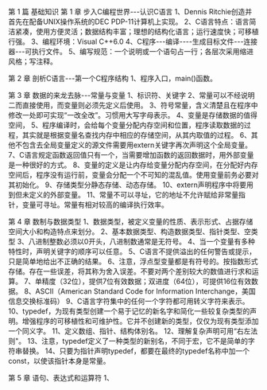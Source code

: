 第 1 篇 基础知识
第 1 章 步入C编程世界---认识C语言
1、Dennis Ritchie创造并首先在配备UNIX操作系统的DEC PDP-11计算机上实现。
2、C语言特点：语言简洁紧凑，使用方便灵活；数据结构丰富；理想的结构化语言；运行速度快；可移植行强。
3、编程环境：Visual C++6.0
4、C程序---编译----生成目标文件---连接器---可执行文件。
5、编写规范：一个说明或一个语句占一行；各层次采用缩进风格；写注释。

第 2 章 剖析C语言---第一个C程序结构
1、程序入口，main()函数。

第 3 章 数据的来龙去脉---常量与变量
1、标识符、关键字
2、常量可以不经说明二而直接使用，而变量则必须先定义后使用。
3、符号常量，含义清楚且在程序中修改一处即可实现“一改全改”。习惯用大写字母表示。
4、变量是存储数据的值得空间，
5、程序编译时，会给每个变量分配内存空间和位置，程序读取数据的过程，其实就是根据变量名查找内存中相应的存储空间，从其内取值的过程。
6、其他不包含去全局变量定义的源文件需要用extern关键字再次声明这个全局变量。
7、C语言规定函数返回值只有一个，当需要增加函数的返回数据时，用外部变量是一种很好的方式。
8、变量的定义是让内存给变量分配内存空间，在分配好内存空间后，程序没有运行前，变量会分配一个不可知的混乱值。使用变量前务必要对其初始化。
9、存储类型分静态存储、动态存储。
10、extern声明程序中将要用到但未定义的外部变量。
11、常量不可以寻址，它的地址不允许赋给非常量指针，变量可寻址。常量有相对较高的编译执行效率。

第 4 章 数制与数据类型
1、数据类型，被定义变量的性质、表示形式、占据存储空间大小和构造特点来划分。
2、基本数据类型、构造数据类型、指针类型、空类型
3、八进制整数必须以0开头，八进制数通常是无符号。
4、当一个变量有多种特性时，声明关键字的顺序可以任意。
5、C语言不提供溢出的任何警告或提示，只是简单地给出不正确的结果。
6、注意，浮点型变量都是有符号的。按指数形式存储。存在一些误差，将其称为舍入误差。不要对两个差别较大的数值进行求和运算。
7、单精度（32位），提供7位有效数据；双进度（64位），可提供16位有效数据。
8、ASCII（American Standard Code for Information Interchange，美国信息交换标准码）
9、C语言字符集中的任何一个字符都可用转义字符来表示。
10、typedef，为现有类型创建一个易于记忆的新名字和简化一些较复杂类型的声明。增强程序的可移植性和可维护性。它并不创建新的类型，仅仅为现有类型添加一个同义字。
11、定义数组、指针、结构体别名。
12、理解复杂声明可用“右左法则"。
13、注意，typedef定义了一种类型的新别名，不同于宏，它不是简单的字符串替换。
14、只要为指针声明typedef，都要在最终的typedef名称中加一个const，以使该指针本身是常量。

第 5 章 语句、表达式和运算符
1、
